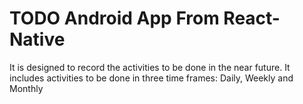 # TODO Android App From React-Native

It is designed to record the activities to be done in the near future.
It includes activities to be done in three time frames: Daily, Weekly and Monthly
